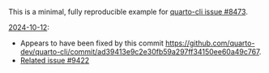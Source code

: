 This is a minimal, fully reproducible example for [quarto-cli issue #8473](https://github.com/quarto-dev/quarto-cli/issues/8473).

[2024-10-12](https://github.com/quarto-dev/quarto-cli/issues/8473#issuecomment-2408565362):
-   Appears to have been fixed by this commit https://github.com/quarto-dev/quarto-cli/commit/ad39413e9c2e30fb59a297ff34150ee60a49c767.
-   [Related issue #9422](https://github.com/quarto-dev/quarto-cli/issues/9422)